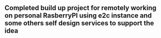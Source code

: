 ## Completed build up project for remotely working on personal RasberryPI using e2c instance and some others self design services to support the idea